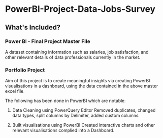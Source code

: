 # PowerBI-Project-Data-Jobs-Survey

## What's Included? 

### Power BI - Final Project Master File
A dataset containing information such as salaries, job satisfaction, and other relevant details of data professionals currently in the market. 

### Portfolio Project
Aim of this project is to create meaningful insights via creating PowerBI visualisations in a dashboard, using the data contained in the above master excel file.

The following has been done in PowerBI which are notable: 
1. Data Cleaning using PowerQuery Editor
Removed duplicates, changed data types, split columns by Delimiter, added custom columns

2. Built visualisations using PowerBI
Created interactive charts and other relevant visualisations complied into a Dashboard.

